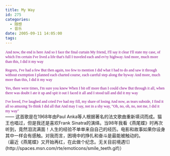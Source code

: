 ```yaml
---
title: My Way
id: 275
categories:
  - 随想
  - 音乐
date: 2005-09-11 14:05:00
tags:
---
```


<DIV style="overflow:auto;width:100%;height:200px;">
<DIV><FONT style="font-size:9pt;color:#880088;font-family:tahoma;">And now, the end is here
And so I face the final curtain
My friend, I'll say it clear
I'll state my case, of which I'm certain
I've lived a life that's full
I traveled each and ev'ry highway
And more, much more than this, I did it my way

Regrets, I've had a few
But then again, too few to mention
I did what I had to do and saw it through without exemption
I planned each charted course, each careful step along the byway
And more, much more than this, I did it my way

Yes, there were times, I'm sure you knew
When I bit off more than I could chew
But through it all, when there was doubt
I ate it up and spit it out
I faced it all and I stood tall and did it my way

I've loved, I've laughed and cried
I've had my fill, my share of losing
And now, as tears subside, I find it all so amusing
To think I did all that
And may I say, not in a shy way,
"Oh, no, oh, no, not me, I did it my way"

For what is a man, what has he got?
If not himself, then he has naught
To say the things he truly feels and not the words of one who kneels
The record shows I took the blows and did it my way!</FONT></DIV>
<DIV> </DIV></DIV>
<DIV>—— 这首歌是在1968年由Paul Anka等人根据著名的法文歌曲重新填词而成。猫王也唱过，但是我还是喜欢Frank Sinatra的演绎。当98年我看《燕尾蝶》时再次听到，竟然泪流满面！人生的经验不单单来自自己的经历。电影和故事如果你设身其中一样会有感触。对我而言，困境中的挣扎和奋斗是最能被触动的。</DIV>
<DIV>（最近《燕尾蝶》又开始再红，在此做个纪念。无关目前境遇![](http://spaces.msn.com/rte/emoticons/smile_teeth.gif)）
</DIV>